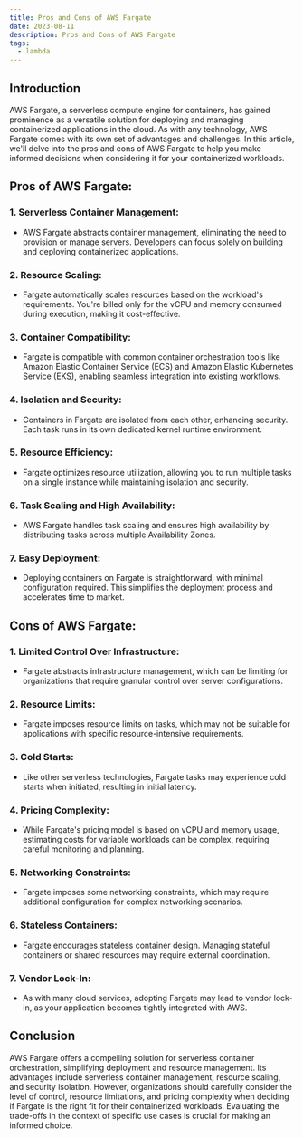 ```yaml
---
title: Pros and Cons of AWS Fargate
date: 2023-08-11
description: Pros and Cons of AWS Fargate
tags:
  - lambda
---
```


## Introduction

AWS Fargate, a serverless compute engine for containers, has gained prominence as a versatile solution for deploying and managing containerized applications in the cloud. As with any technology, AWS Fargate comes with its own set of advantages and challenges. In this article, we'll delve into the pros and cons of AWS Fargate to help you make informed decisions when considering it for your containerized workloads.

## Pros of AWS Fargate:

### 1. **Serverless Container Management**:
   - AWS Fargate abstracts container management, eliminating the need to provision or manage servers. Developers can focus solely on building and deploying containerized applications.

### 2. **Resource Scaling**:
   - Fargate automatically scales resources based on the workload's requirements. You're billed only for the vCPU and memory consumed during execution, making it cost-effective.

### 3. **Container Compatibility**:
   - Fargate is compatible with common container orchestration tools like Amazon Elastic Container Service (ECS) and Amazon Elastic Kubernetes Service (EKS), enabling seamless integration into existing workflows.

### 4. **Isolation and Security**:
   - Containers in Fargate are isolated from each other, enhancing security. Each task runs in its own dedicated kernel runtime environment.

### 5. **Resource Efficiency**:
   - Fargate optimizes resource utilization, allowing you to run multiple tasks on a single instance while maintaining isolation and security.

### 6. **Task Scaling and High Availability**:
   - AWS Fargate handles task scaling and ensures high availability by distributing tasks across multiple Availability Zones.

### 7. **Easy Deployment**:
   - Deploying containers on Fargate is straightforward, with minimal configuration required. This simplifies the deployment process and accelerates time to market.

## Cons of AWS Fargate:

### 1. **Limited Control Over Infrastructure**:
   - Fargate abstracts infrastructure management, which can be limiting for organizations that require granular control over server configurations.

### 2. **Resource Limits**:
   - Fargate imposes resource limits on tasks, which may not be suitable for applications with specific resource-intensive requirements.

### 3. **Cold Starts**:
   - Like other serverless technologies, Fargate tasks may experience cold starts when initiated, resulting in initial latency.

### 4. **Pricing Complexity**:
   - While Fargate's pricing model is based on vCPU and memory usage, estimating costs for variable workloads can be complex, requiring careful monitoring and planning.

### 5. **Networking Constraints**:
   - Fargate imposes some networking constraints, which may require additional configuration for complex networking scenarios.

### 6. **Stateless Containers**:
   - Fargate encourages stateless container design. Managing stateful containers or shared resources may require external coordination.

### 7. **Vendor Lock-In**:
   - As with many cloud services, adopting Fargate may lead to vendor lock-in, as your application becomes tightly integrated with AWS.

## Conclusion

AWS Fargate offers a compelling solution for serverless container orchestration, simplifying deployment and resource management. Its advantages include serverless container management, resource scaling, and security isolation. However, organizations should carefully consider the level of control, resource limitations, and pricing complexity when deciding if Fargate is the right fit for their containerized workloads. Evaluating the trade-offs in the context of specific use cases is crucial for making an informed choice.